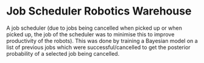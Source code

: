 # Job Scheduler Robotics Warehouse

A job scheduler (due to jobs being cancelled when picked up or when picked up, the job of the scheduler was to minimise this to improve productivity of the robots). This was done by training a Bayesian model on a list of previous jobs which were successful/cancelled to get the posterior probability of a selected job being cancelled.
